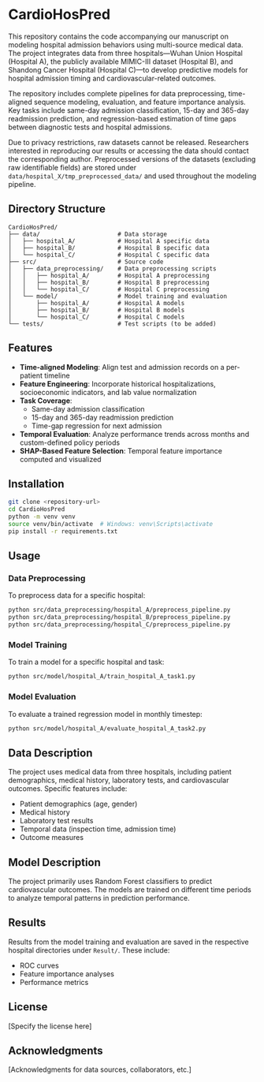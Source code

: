 # CardioHosPred

This repository contains the code accompanying our manuscript on modeling hospital admission behaviors using multi-source medical data. The project integrates data from three hospitals—Wuhan Union Hospital (Hospital A), the publicly available MIMIC-III dataset (Hospital B), and Shandong Cancer Hospital (Hospital C)—to develop predictive models for hospital admission timing and cardiovascular-related outcomes.

The repository includes complete pipelines for data preprocessing, time-aligned sequence modeling, evaluation, and feature importance analysis. Key tasks include same-day admission classification, 15-day and 365-day readmission prediction, and regression-based estimation of time gaps between diagnostic tests and hospital admissions.

Due to privacy restrictions, raw datasets cannot be released. Researchers interested in reproducing our results or accessing the data should contact the corresponding author. Preprocessed versions of the datasets (excluding raw identifiable fields) are stored under `data/hospital_X/tmp_preprocessed_data/` and used throughout the modeling pipeline.

## Directory Structure

```
CardioHosPred/
├── data/                      # Data storage
│   ├── hospital_A/            # Hospital A specific data
│   ├── hospital_B/            # Hospital B specific data
│   └── hospital_C/            # Hospital C specific data
├── src/                       # Source code
│   ├── data_preprocessing/    # Data preprocessing scripts
│   │   ├── hospital_A/        # Hospital A preprocessing
│   │   ├── hospital_B/        # Hospital B preprocessing
│   │   └── hospital_C/        # Hospital C preprocessing
│   └── model/                 # Model training and evaluation
│       ├── hospital_A/        # Hospital A models
│       ├── hospital_B/        # Hospital B models
│       └── hospital_C/        # Hospital C models
└── tests/                     # Test scripts (to be added)
```

## Features

- **Time-aligned Modeling**: Align test and admission records on a per-patient timeline
- **Feature Engineering**: Incorporate historical hospitalizations, socioeconomic indicators, and lab value normalization
- **Task Coverage**:
  - Same-day admission classification
  - 15-day and 365-day readmission prediction
  - Time-gap regression for next admission
- **Temporal Evaluation**: Analyze performance trends across months and custom-defined policy periods
- **SHAP-Based Feature Selection**: Temporal feature importance computed and visualized

## Installation

```bash
git clone <repository-url>
cd CardioHosPred
python -m venv venv
source venv/bin/activate  # Windows: venv\Scripts\activate
pip install -r requirements.txt
```


## Usage

### Data Preprocessing

To preprocess data for a specific hospital:

```bash
python src/data_preprocessing/hospital_A/preprocess_pipeline.py
python src/data_preprocessing/hospital_B/preprocess_pipeline.py
python src/data_preprocessing/hospital_C/preprocess_pipeline.py
```

### Model Training

To train a model for a specific hospital and task:

```bash
python src/model/hospital_A/train_hospital_A_task1.py
```

### Model Evaluation

To evaluate a trained regression model in monthly timestep:

```bash
python src/model/hospital_A/evaluate_hospital_A_task2.py
```

## Data Description

The project uses medical data from three hospitals, including patient demographics, medical history, laboratory tests, and cardiovascular outcomes. Specific features include:

- Patient demographics (age, gender)
- Medical history
- Laboratory test results
- Temporal data (inspection time, admission time)
- Outcome measures

## Model Description

The project primarily uses Random Forest classifiers to predict cardiovascular outcomes. The models are trained on different time periods to analyze temporal patterns in prediction performance.

## Results

Results from the model training and evaluation are saved in the respective hospital directories under `Result/`. These include:

- ROC curves
- Feature importance analyses
- Performance metrics

## License

[Specify the license here]


## Acknowledgments

[Acknowledgments for data sources, collaborators, etc.] 